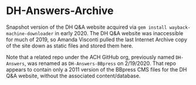 # DH-Answers-Archive
Snapshot version of the DH Q&amp;A website acquired via `gem install wayback-machine-downloader` in early 2020. The DH Q&A website was inaccessible for much of 2019, so Amanda Visconti pulled the last Internet Archive copy of the site down as static files and stored them here.

Note that a related repo under the ACH GitHub org, previously named `DH-Answers`, was renamed as `DH-Answers-BBpress` on 2/19/2020. That repo appears to contain only a 2011 version of the BBpress CMS files for the DH Q&A website, without the associated content/database.
